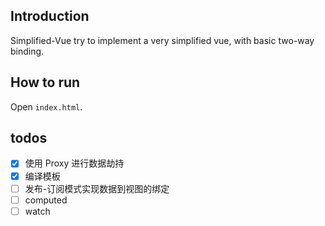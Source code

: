 ## Introduction

Simplified-Vue try to implement a very simplified vue, with basic two-way binding.

## How to run 

Open `index.html`.

## todos

- [x] 使用 Proxy 进行数据劫持
- [x] 编译模板
- [ ] 发布-订阅模式实现数据到视图的绑定
- [ ] computed
- [ ] watch